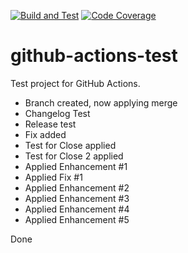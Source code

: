 [![Build and Test](https://github.com/ThomasJejkal/github-actions-test/actions/workflows/gradle-publish.yml/badge.svg?branch=main)](https://github.com/ThomasJejkal/github-actions-test/actions/workflows/gradle-publish.yml)
[![Code Coverage](https://github.com/ThomasJejkal/github-actions-test/actions/workflows/coveralls-coverage.yml/badge.svg?branch=main)](https://github.com/ThomasJejkal/github-actions-test/actions/workflows/coveralls-coverage.yml)

# github-actions-test

Test project for GitHub Actions.

- Branch created, now applying merge
- Changelog Test
- Release test
- Fix added
- Test for Close applied
- Test for Close 2 applied
- Applied Enhancement #1
- Applied Fix #1
- Applied Enhancement #2
- Applied Enhancement #3
- Applied Enhancement #4
- Applied Enhancement #5

Done
